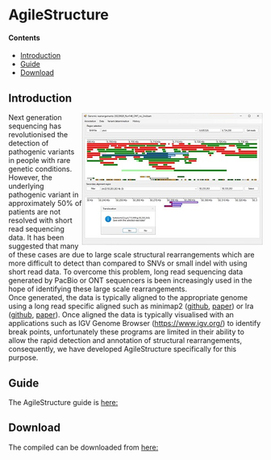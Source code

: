 # AgileStructure

#### Contents
- [Introduction](#Introduction)
- [Guide](guide)
- [Download](program)

## Introduction

<img align="right" src="introFigure.jpg">

Next generation sequencing has revolutionised the detection of pathogenic variants in people with rare genetic conditions. However, the underlying pathogenic variant in approximately 50% of patients are not resolved with short read sequencing data. It has been suggested that many of these cases are due to large scale structural rearrangements which are more difficult to detect than compared to SNVs or small indel with using short read data. To overcome this problem, long read sequencing data generated by PacBio or ONT sequencers is been increasingly used in the hope of identifying these large scale rearrangements.  
Once generated, the data is typically aligned to the appropriate genome using a long read specific aligned such as minimap2 ([github](https://github.com/lh3/minimap2), [paper](https://academic.oup.com/bioinformatics/article/34/18/3094/4994778)) or lra ([github](https://github.com/ChaissonLab/LRA), [paper](https://journals.plos.org/ploscompbiol/article?id=10.1371/journal.pcbi.1009078)). Once aligned the data is typically visualised with an applications such as IGV Genome Browser (https://www.igv.org/) to identify break points, unfortunately these programs are limited in their ability to allow the rapid detection and annotation of structural rearrangements, consequently, we have developed AgileStructure specifically for this purpose. 

## Guide

The AgileStructure guide is [here:](guide/README.md)

## Download

The compiled can be downloaded from [here:](program/README.md)
